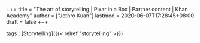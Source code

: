 +++
title = "The art of storytelling | Pixar in a Box | Partner content | Khan Academy"
author = ["Jethro Kuan"]
lastmod = 2020-06-07T17:28:45+08:00
draft = false
+++

tags
: [Storytelling]({{< relref "storytelling" >}})
